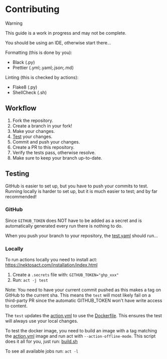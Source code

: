 # Contributing

> [!WARNING]  
> This guide is a work in progress and may not be complete.

You should be using an IDE, otherwise start there...

Formatting (this is done by you):

- Black (.py)
- Prettier (.yml;.yaml;.json;.md)

Linting (this is checked by actions):

- Flake8 (.py)
- ShellCheck (.sh)

## Workflow

1. Fork the repository.
2. Create a branch in your fork!
3. Make your changes.
4. [Test](#Testing) your changes.
5. Commit and push your changes.
6. Create a PR to this repository.
7. Verify the tests pass, otherwise resolve.
8. Make sure to keep your branch up-to-date.

## Testing

GitHub is easier to set up, but you have to push your commits to test.  
Running locally is harder to set up, but it is much easier to test; and by far recommended!

### GitHub

Since `GITHUB_TOKEN` does NOT have to be added as a secret and is automatically generated every run there is nothing to do.

When you push your branch to your repository, the [test.yaml](.github/workflows/test.yaml) should run...

### Locally

To run actions locally you need to install act: https://nektosact.com/installation/index.html

1. Create a `.secrets` file with: `GITHUB_TOKEN="ghp_xxx"`
2. Run: `act -j test`

Note: You need to have your current commit pushed as this makes a tag on GitHub to the current sha.
This means the `test` will most likely fail on a third-party PR since the automatic GITHUB_TOKEN won't have write access to content.

The `test` updates the [action.yml](action.yml) to use the [Dockerfile](src/Dockerfile).
This ensures the test will always use your local changes.

To test the docker image, you need to build an image with a tag matching the [action.yml](action.yml)
image and run act with `--action-offline-mode`.
This script does it all for you, just run: [build.sh](build.sh)

To see all available jobs run: `act -l`
